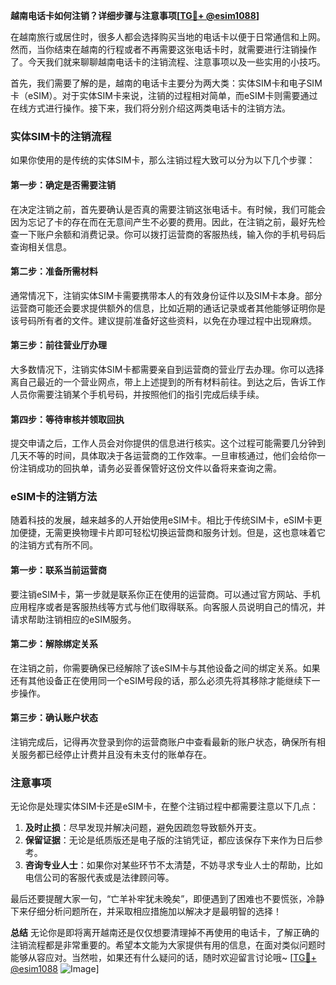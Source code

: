 **越南电话卡如何注销？详细步骤与注意事项[[TG💪+ @esim1088](https://t.me/s/esim1088)]**

在越南旅行或居住时，很多人都会选择购买当地的电话卡以便于日常通信和上网。然而，当你结束在越南的行程或者不再需要这张电话卡时，就需要进行注销操作了。今天我们就来聊聊越南电话卡的注销流程、注意事项以及一些实用的小技巧。

首先，我们需要了解的是，越南的电话卡主要分为两大类：实体SIM卡和电子SIM卡（eSIM）。对于实体SIM卡来说，注销的过程相对简单，而eSIM卡则需要通过在线方式进行操作。接下来，我们将分别介绍这两类电话卡的注销方法。

### 实体SIM卡的注销流程

如果你使用的是传统的实体SIM卡，那么注销过程大致可以分为以下几个步骤：

#### 第一步：确定是否需要注销
在决定注销之前，首先要确认是否真的需要注销这张电话卡。有时候，我们可能会因为忘记了卡的存在而在无意间产生不必要的费用。因此，在注销之前，最好先检查一下账户余额和消费记录。你可以拨打运营商的客服热线，输入你的手机号码后查询相关信息。

#### 第二步：准备所需材料
通常情况下，注销实体SIM卡需要携带本人的有效身份证件以及SIM卡本身。部分运营商可能还会要求提供额外的信息，比如近期的通话记录或者其他能够证明你是该号码所有者的文件。建议提前准备好这些资料，以免在办理过程中出现麻烦。

#### 第三步：前往营业厅办理
大多数情况下，注销实体SIM卡都需要亲自到运营商的营业厅去办理。你可以选择离自己最近的一个营业网点，带上上述提到的所有材料前往。到达之后，告诉工作人员你需要注销某个手机号码，并按照他们的指引完成后续手续。

#### 第四步：等待审核并领取回执
提交申请之后，工作人员会对你提供的信息进行核实。这个过程可能需要几分钟到几天不等的时间，具体取决于各运营商的工作效率。一旦审核通过，他们会给你一份注销成功的回执单，请务必妥善保管好这份文件以备将来查询之需。

### eSIM卡的注销方法

随着科技的发展，越来越多的人开始使用eSIM卡。相比于传统SIM卡，eSIM卡更加便捷，无需更换物理卡片即可轻松切换运营商和服务计划。但是，这也意味着它的注销方式有所不同。

#### 第一步：联系当前运营商
要注销eSIM卡，第一步就是联系你正在使用的运营商。可以通过官方网站、手机应用程序或者是客服热线等方式与他们取得联系。向客服人员说明自己的情况，并请求帮助注销相应的eSIM服务。

#### 第二步：解除绑定关系
在注销之前，你需要确保已经解除了该eSIM卡与其他设备之间的绑定关系。如果还有其他设备正在使用同一个eSIM号段的话，那么必须先将其移除才能继续下一步操作。

#### 第三步：确认账户状态
注销完成后，记得再次登录到你的运营商账户中查看最新的账户状态，确保所有相关服务都已经停止计费并且没有未支付的账单存在。

### 注意事项

无论你是处理实体SIM卡还是eSIM卡，在整个注销过程中都需要注意以下几点：

1. **及时止损**：尽早发现并解决问题，避免因疏忽导致额外开支。
2. **保留证据**：无论是纸质版还是电子版的注销凭证，都应该保存下来作为日后参考。
3. **咨询专业人士**：如果你对某些环节不太清楚，不妨寻求专业人士的帮助，比如电信公司的客服代表或是法律顾问等。

最后还要提醒大家一句，“亡羊补牢犹未晚矣”，即便遇到了困难也不要慌张，冷静下来仔细分析问题所在，并采取相应措施加以解决才是最明智的选择！

**总结**
无论你是即将离开越南还是仅仅想要清理掉不再使用的电话卡，了解正确的注销流程都是非常重要的。希望本文能为大家提供有用的信息，在面对类似问题时能够从容应对。当然啦，如果还有什么疑问的话，随时欢迎留言讨论哦~ [[TG💪+ @esim1088](https://t.me/s/esim1088) ![Image](https://i.postimg.cc/4NQfJmqS/Snipaste-2025-05-13-00-14-12.png)]